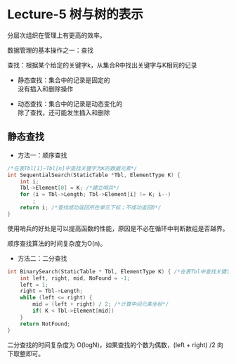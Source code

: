 # Lecture-5 树与树的表示

分层次组织在管理上有更高的效率。

数据管理的基本操作之一：查找

查找：根据某个给定的关键字k，从集合R中找出关键字与K相同的记录

- 静态查找：集合中的记录是固定的  
没有插入和删除操作

- 动态查找：集合中的记录是动态变化的  
除了查找，还可能发生插入和删除

##  静态查找

- 方法一：顺序查找

```c
/*在表Tbl[1]~Tbl[n]中查找关键字为K的数据元素*/
int SequentialSearch(StaticTable *Tbl, ElementType K) { 
	int i;
	Tbl->Element[0] = K; /*建立哨兵*/
	for (i = Tbl->Length; Tbl->Element[i] != K; i--)
		;
	return i; /*查找成功返回所在单元下标；不成功返回0*/
}
```

使用哨兵的好处是可以提高函数的性能，原因是不必在循环中判断数组是否越界。

顺序查找算法的时间复杂度为O(n)。

- 方法二：二分查找

```c
int BinarySearch(StaticTable * Tbl, ElementType K) { /*在表Tbl中查找关键字为K的数据元素*/
    int left, right, mid, NoFound = -1;
    left = 1;
    right = Tbl->Length;
    while (left <= right) {
        mid = (left + right) / 2; /*计算中间元素坐标*/
        if( K < Tbl->Element[mid])
    }
    return NotFound;
}
```

二分查找的时间复杂度为 O(logN)，如果查找的个数为偶数，(left + right) /2 向下取整即可。  







